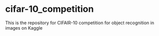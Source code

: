 # cifar-10_competition
This is the repository for CIFAIR-10  competition for object recognition in images on Kaggle
